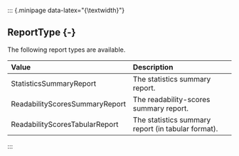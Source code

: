 ::: {.minipage data-latex="{\textwidth}"}
## ReportType {-}

The following report types are available.

**Value**   |   **Description**
| :-- | :-- |
StatisticsSummaryReport   |   The statistics summary report.
ReadabilityScoresSummaryReport   |   The readability-scores summary report.
ReadabilityScoresTabularReport   |   The statistics summary report (in tabular format).
:::
